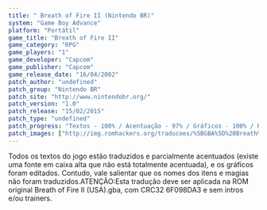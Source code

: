 ```yaml
---
title: " Breath of Fire II (Nintendo BR)"
system: "Game Boy Advance"
platform: "Portátil"
game_title: "Breath of Fire II"
game_category: "RPG"
game_players: "1"
game_developer: "Capcom"
game_publisher: "Capcom"
game_release_date: "16/04/2002"
patch_author: "undefined"
patch_group: "Nintendo BR"
patch_site: "http://www.nintendobr.org/"
patch_version: "1.0"
patch_release: "15/02/2015"
patch_type: "undefined"
patch_progress: "Textos - 100% / Acentuação - 97% / Gráficos - 100% / Revisão - 100%"
patch_images: ["http://img.romhackers.org/traducoes/%5BGBA%5D%20Breath%20of%20Fire%20II%20-%20Nintendo%20BR%20-%201.png","http://img.romhackers.org/traducoes/%5BGBA%5D%20Breath%20of%20Fire%20II%20-%20Nintendo%20BR%20-%202.png","http://img.romhackers.org/traducoes/%5BGBA%5D%20Breath%20of%20Fire%20II%20-%20Nintendo%20BR%20-%203.png"]
---
```

Todos os textos do jogo estão traduzidos e parcialmente acentuados (existe uma fonte em caixa alta que não está totalmente acentuada), e os gráficos foram editados. Contudo, vale salientar que os nomes dos itens e magias não foram traduzidos.ATENÇÃO:Esta tradução deve ser aplicada na ROM original Breath of Fire II (USA).gba, com CRC32 6F098DA3 e sem intros e/ou trainers.